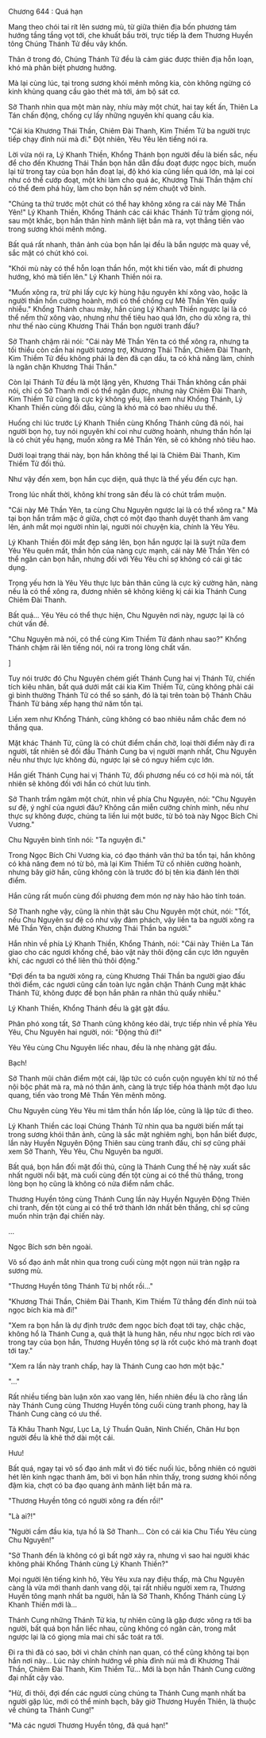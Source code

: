 




Chương 644 : Quá hạn


Mang theo chói tai rít lên sương mù, từ giữa thiên địa bốn phương tám hướng tầng tầng vọt tới, che khuất bầu trời, trực tiếp là đem Thương Huyền tông Chúng Thánh Tử đều vây khốn.

Thân ở trong đó, Chúng Thánh Tử đều là cảm giác được thiên địa hỗn loạn, khó mà phân biệt phương hướng.

Mà lại cùng lúc, tại trong sương khói mênh mông kia, còn không ngừng có kinh khủng quang cầu gào thét mà tới, ám bộ sát cơ.

Sở Thanh nhìn qua một màn này, nhíu mày một chút, hai tay kết ấn, Thiên La Tán chấn động, chống cự lấy những nguyên khí quang cầu kia.

"Cái kia Khương Thái Thần, Chiêm Đài Thanh, Kim Thiềm Tử ba người trực tiếp chạy đỉnh núi mà đi." Đột nhiên, Yêu Yêu lên tiếng nói ra.

Lời vừa nói ra, Lý Khanh Thiền, Khổng Thánh bọn người đều là biến sắc, nếu để cho đến Khương Thái Thần bọn hắn dẫn đầu đoạt được ngọc bích, muốn lại từ trong tay của bọn hắn đoạt lại, độ khó kia cũng liền quá lớn, mà lại coi như có thể cướp đoạt, một khi làm cho quá ác, Khương Thái Thần thậm chí có thể đem phá hủy, làm cho bọn hắn sợ ném chuột vỡ bình.

"Chúng ta thử trước một chút có thể hay không xông ra cái này Mê Thần Yên!" Lý Khanh Thiền, Khổng Thánh các cái khác Thánh Tử trầm giọng nói, sau một khắc, bọn hắn thân hình mãnh liệt bắn mà ra, vọt thẳng tiến vào trong sương khói mênh mông.

Bất quá rất nhanh, thân ảnh của bọn hắn lại đều là bắn ngược mà quay về, sắc mặt có chút khó coi.

"Khói mù này có thể hỗn loạn thần hồn, một khi tiến vào, mất đi phương hướng, khó mà tiến lên." Lý Khanh Thiền nói ra.

"Muốn xông ra, trừ phi lấy cực kỳ hùng hậu nguyên khí xông vào, hoặc là người thần hồn cường hoành, mới có thể chống cự Mê Thần Yên quấy nhiễu." Khổng Thánh chau mày, hắn cùng Lý Khanh Thiền ngược lại là có thể nếm thử xông vào, nhưng như thế tiêu hao quá lớn, cho dù xông ra, thì như thế nào cùng Khương Thái Thần bọn người tranh đấu?

Sở Thanh chậm rãi nói: "Cái này Mê Thần Yên ta có thể xông ra, nhưng ta tối thiểu còn cần hai người tương trợ, Khương Thái Thần, Chiêm Đài Thanh, Kim Thiềm Tử đều không phải là đèn đã cạn dầu, ta có khả năng làm, chính là ngăn chặn Khương Thái Thần."

Còn lại Thánh Tử đều là một lặng yên, Khương Thái Thần không cần phải nói, chỉ có Sở Thanh mới có thể ngăn được, nhưng này Chiêm Đài Thanh, Kim Thiềm Tử cũng là cực kỳ không yếu, liền xem như Khổng Thánh, Lý Khanh Thiền cùng đối đầu, cũng là khó mà có bao nhiêu ưu thế.

Huống chi lúc trước Lý Khanh Thiền cùng Khổng Thánh cũng đã nói, hai người bọn họ, tuy nói nguyên khí coi như cường hoành, nhưng thần hồn lại là có chút yếu hạng, muốn xông ra Mê Thần Yên, sẽ có không nhỏ tiêu hao.

Dưới loại trạng thái này, bọn hắn không thể lại là Chiêm Đài Thanh, Kim Thiềm Tử đối thủ.

Như vậy đến xem, bọn hắn cục diện, quả thực là thế yếu đến cực hạn.

Trong lúc nhất thời, không khí trong sân đều là có chút trầm muộn.

"Cái này Mê Thần Yên, ta cùng Chu Nguyên ngược lại là có thể xông ra." Mà tại bọn hắn trầm mặc ở giữa, chợt có một đạo thanh duyệt thanh âm vang lên, ánh mắt mọi người nhìn lại, người nói chuyện kia, chính là Yêu Yêu.

Lý Khanh Thiền đôi mắt đẹp sáng lên, bọn hắn ngược lại là suýt nữa đem Yêu Yêu quên mất, thần hồn của nàng cực mạnh, cái này Mê Thần Yên có thể ngăn cản bọn hắn, nhưng đối với Yêu Yêu chỉ sợ không có cái gì tác dụng.

Trọng yếu hơn là Yêu Yêu thực lực bản thân cũng là cực kỳ cường hãn, nàng nếu là có thể xông ra, đương nhiên sẽ không kiêng kị cái kia Thánh Cung Chiêm Đài Thanh.

Bất quá... Yêu Yêu có thể thực hiện, Chu Nguyên nơi này, ngược lại là có chút vấn đề.

"Chu Nguyên mà nói, có thể cùng Kim Thiềm Tử đánh nhau sao?" Khổng Thánh chậm rãi lên tiếng nói, nói ra trong lòng chất vấn.

]

Tuy nói trước đó Chu Nguyên chém giết Thánh Cung hai vị Thánh Tử, chiến tích kiêu nhân, bất quá dưới mắt cái kia Kim Thiềm Tử, cũng không phải cái gì bình thường Thánh Tử có thể so sánh, đó là tại trên toàn bộ Thánh Châu Thánh Tử bảng xếp hạng thứ năm tồn tại.

Liền xem như Khổng Thánh, cũng không có bao nhiêu nắm chắc đem nó thắng qua.

Mặt khác Thánh Tử, cũng là có chút điểm chần chờ, loại thời điểm này đi ra người, tất nhiên sẽ đối đầu Thánh Cung ba vị người mạnh nhất, Chu Nguyên nếu như thực lực không đủ, ngược lại sẽ có nguy hiểm cực lớn.

Hắn giết Thánh Cung hai vị Thánh Tử, đối phương nếu có cơ hội mà nói, tất nhiên sẽ không đối với hắn có chút lưu tình.

Sở Thanh trầm ngâm một chút, nhìn về phía Chu Nguyên, nói: "Chu Nguyên sư đệ, ý nghĩ của ngươi đâu? Không cần miễn cưỡng chính mình, nếu như thực sự không được, chúng ta liền lui một bước, từ bỏ toà này Ngọc Bích Chi Vương."

Chu Nguyên bình tĩnh nói: "Ta nguyện đi."

Trong Ngọc Bích Chi Vương kia, có đạo thánh văn thứ ba tồn tại, hắn không có khả năng đem nó từ bỏ, mà lại Kim Thiềm Tử cố nhiên cường hoành, nhưng bây giờ hắn, cũng không còn là trước đó bị tên kia đánh lén thời điểm.

Hắn cũng rất muốn cùng đối phương đem món nợ này hảo hảo tính toán.

Sở Thanh nghe vậy, cũng là nhìn thật sâu Chu Nguyên một chút, nói: "Tốt, nếu Chu Nguyên sư đệ có như vậy đảm phách, vậy liền ta ba người xông ra Mê Thần Yên, chặn đường Khương Thái Thần ba người."

Hắn nhìn về phía Lý Khanh Thiền, Khổng Thánh, nói: "Cái này Thiên La Tán giao cho các ngươi khống chế, bảo vật này thôi động cần cực lớn nguyên khí, các ngươi có thể liên thủ thôi động."

"Đợi đến ta ba người xông ra, cùng Khương Thái Thần ba người giao đấu thời điểm, các ngươi cũng cần toàn lực ngăn chặn Thánh Cung mặt khác Thánh Tử, không được để bọn hắn phân ra nhân thủ quấy nhiễu."

Lý Khanh Thiền, Khổng Thánh đều là gật gật đầu.

Phân phó xong tất, Sở Thanh cũng không kéo dài, trực tiếp nhìn về phía Yêu Yêu, Chu Nguyên hai người, nói: "Động thủ đi!"

Yêu Yêu cùng Chu Nguyên liếc nhau, đều là nhẹ nhàng gật đầu.

Bạch!

Sở Thanh mũi chân điểm một cái, lập tức có cuồn cuộn nguyên khí từ nó thể nội bộc phát mà ra, mà nó thân ảnh, càng là trực tiếp hóa thành một đạo lưu quang, tiến vào trong Mê Thần Yên mênh mông.

Chu Nguyên cùng Yêu Yêu mi tâm thần hồn lấp lóe, cũng là lập tức đi theo.

Lý Khanh Thiền các loại Chúng Thánh Tử nhìn qua ba người biến mất tại trong sương khói thân ảnh, cũng là sắc mặt nghiêm nghị, bọn hắn biết được, lần này Huyền Nguyên Động Thiên sau cùng tranh đấu, chỉ sợ cũng phải xem Sở Thanh, Yêu Yêu, Chu Nguyên ba người.

Bất quá, bọn hắn đối mặt đối thủ, cũng là Thánh Cung thế hệ này xuất sắc nhất người nổi bật, mà cuối cùng đến tột cùng ai có thể thủ thắng, trong lòng bọn họ cũng là không có nửa điểm nắm chắc.

Thương Huyền tông cùng Thánh Cung lần này Huyền Nguyên Động Thiên chi tranh, đến tột cùng ai có thể trở thành lớn nhất bên thắng, chỉ sợ cũng muốn nhìn trận đại chiến này.

...

Ngọc Bích sơn bên ngoài.

Vô số đạo ánh mắt nhìn qua trong cuối cùng một ngọn núi tràn ngập ra sương mù.

"Thương Huyền tông Thánh Tử bị nhốt rồi..."

"Khương Thái Thần, Chiêm Đài Thanh, Kim Thiềm Tử thẳng đến đỉnh núi toà ngọc bích kia mà đi!"

"Xem ra bọn hắn là dự định trước đem ngọc bích đoạt tới tay, chậc chậc, không hổ là Thánh Cung a, quả thật là hung hãn, nếu như ngọc bích rơi vào trong tay của bọn hắn, Thương Huyền tông sợ là rốt cuộc khó mà tranh đoạt tới tay."

"Xem ra lần này tranh chấp, hay là Thánh Cung cao hơn một bậc."

"..."

Rất nhiều tiếng bàn luận xôn xao vang lên, hiển nhiên đều là cho rằng lần này Thánh Cung cùng Thương Huyền tông cuối cùng tranh phong, hay là Thánh Cung càng có ưu thế.

Tả Khâu Thanh Ngư, Lục La, Lý Thuần Quân, Ninh Chiến, Chân Hư bọn người đều là khẽ thở dài một cái.

Hưu!

Bất quá, ngay tại vô số đạo ánh mắt vì đó tiếc nuối lúc, bỗng nhiên có người hét lên kinh ngạc thanh âm, bởi vì bọn hắn nhìn thấy, trong sương khói nồng đậm kia, chợt có ba đạo quang ảnh mãnh liệt bắn mà ra.

"Thương Huyền tông có người xông ra đến rồi!"

"Là ai?!"

"Người cầm đầu kia, tựa hồ là Sở Thanh... Còn có cái kia Chu Tiểu Yêu cùng Chu Nguyên!"

"Sở Thanh đến là không có gì bất ngờ xảy ra, nhưng vì sao hai người khác không phải Khổng Thánh cùng Lý Khanh Thiền?"

Mọi người lên tiếng kinh hô, Yêu Yêu xưa nay điệu thấp, mà Chu Nguyên càng là vừa mới thanh danh vang dội, tại rất nhiều người xem ra, Thương Huyền tông mạnh nhất ba người, hẳn là Sở Thanh, Khổng Thánh cùng Lý Khanh Thiền mới là...

Thánh Cung những Thánh Tử kia, tự nhiên cũng là gặp được xông ra tới ba người, bất quá bọn hắn liếc nhau, cũng không có ngăn cản, trong mắt ngược lại là có giọng mỉa mai chi sắc toát ra tới.

Đi ra thì đã có sao, bởi vì chân chính nan quan, có thể cũng không tại bọn hắn nơi này... Lúc này chính hướng về phía đỉnh núi mà đi Khương Thái Thần, Chiêm Đài Thanh, Kim Thiềm Tử... Mới là bọn hắn Thánh Cung cường đại nhất cậy vào.

"Hừ, đi thôi, đợi đến các ngươi cùng chúng ta Thánh Cung mạnh nhất ba người gặp lúc, mới có thể minh bạch, bây giờ Thương Huyền Thiên, là thuộc về chúng ta Thánh Cung!"

"Mà các ngươi Thương Huyền tông, đã quá hạn!"




